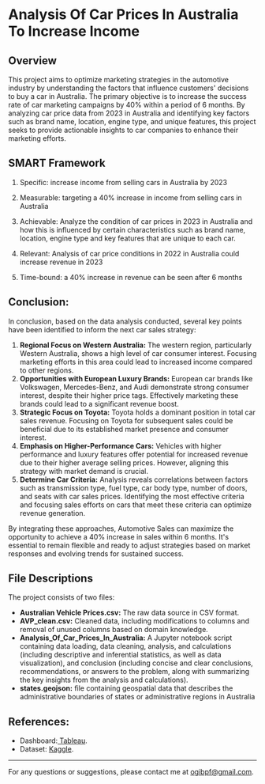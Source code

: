 # Analysis Of Car Prices In Australia To Increase Income

## Overview
This project aims to optimize marketing strategies in the automotive industry by understanding the factors that influence customers' decisions to buy a car in Australia. The primary objective is to increase the success rate of car marketing campaigns by 40% within a period of 6 months. By analyzing car price data from 2023 in Australia and identifying key factors such as brand name, location, engine type, and unique features, this project seeks to provide actionable insights to car companies to enhance their marketing efforts.

## SMART Framework
1. Specific: increase income from selling cars in Australia by 2023

2. Measurable: targeting a 40% increase in income from selling cars in Australia
      
3. Achievable: Analyze the condition of car prices in 2023 in Australia and how this is influenced by certain characteristics such as brand name, location, engine type and key features that are unique to each car.
    
4. Relevant: Analysis of car price conditions in 2022 in Australia could increase revenue in 2023

5. Time-bound: a 40% increase in revenue can be seen after 6 months


## Conclusion:

In conclusion, based on the data analysis conducted, several key points have been identified to inform the next car sales strategy:

1. **Regional Focus on Western Australia:** The western region, particularly Western Australia, shows a high level of car consumer interest. Focusing marketing efforts in this area could lead to increased income compared to other regions.
2. **Opportunities with European Luxury Brands:** European car brands like Volkswagen, Mercedes-Benz, and Audi demonstrate strong consumer interest, despite their higher price tags. Effectively marketing these brands could lead to a significant revenue boost.
3. **Strategic Focus on Toyota:** Toyota holds a dominant position in total car sales revenue. Focusing on Toyota for subsequent sales could be beneficial due to its established market presence and consumer interest.
4. **Emphasis on Higher-Performance Cars:** Vehicles with higher performance and luxury features offer potential for increased revenue due to their higher average selling prices. However, aligning this strategy with market demand is crucial.
5. **Determine Car Criteria:** Analysis reveals correlations between factors such as transmission type, fuel type, car body type, number of doors, and seats with car sales prices. Identifying the most effective criteria and focusing sales efforts on cars that meet these criteria can optimize revenue generation.

By integrating these approaches, Automotive Sales can maximize the opportunity to achieve a 40% increase in sales within 6 months. It's essential to remain flexible and ready to adjust strategies based on market responses and evolving trends for sustained success.

## File Descriptions
The project consists of two files:
- **Australian Vehicle Prices.csv:** The raw data source in CSV format.
- **AVP_clean.csv:** Cleaned data, including modifications to columns and removal of unused columns based on domain knowledge.
- **Analysis_Of_Car_Prices_In_Australia:** A Jupyter notebook script containing data loading, data cleaning, analysis, and calculations (including descriptive and inferential statistics, as well as data visualization), and conclusion (including concise and clear conclusions, recommendations, or answers to the problem, along with summarizing the key insights from the analysis and calculations).
- **states.geojson:** file containing geospatial data that describes the administrative boundaries of states or administrative regions in Australia

## References: 
- Dashboard:<a href="https://public.tableau.com/app/profile/ogi.hadicahyo/viz/Milestone1_OgiHadicahyo/Dashboard1?publish=yes"> Tableau</a>.  
- Dataset: <a href="https://www.kaggle.com/datasets/nelgiriyewithana/australian-vehicle-prices"> Kaggle</a>.

---
For any questions or suggestions, please contact me at <a href="ogibpf@gmail.com"> ogibpf@gmail.com</a>.